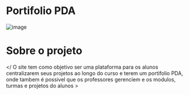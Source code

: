 # Portifolio PDA 

![image](https://github.com/user-attachments/assets/21117f95-a524-4415-adc9-2832434ad653)

# Sobre o projeto 

</ O site tem como objetivo ser uma  plataforma para os alunos centralizarem seus projetos ao longo do curso e terem um portifolio PDA, onde tambem é possivel que os professores gerenciem e os modulos, turmas e projetos do alunos > 
